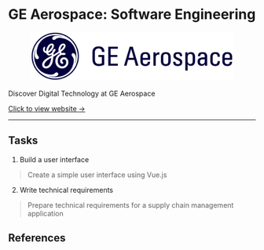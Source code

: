 # GE Aerospace: Software Engineering

<p align="center">
    <img src="GE_Aerospace.png" alt="GE Aerospace" width="auto" height="100px"></p>
<p align="justify">
Discover Digital Technology at GE Aerospace
</p>

[Click to view website →](https://www.theforage.com/simulations/ge-aerospace/digital-technology-yoa9)

---

## Tasks

1. Build a user interface
  > Create a simple user interface using Vue.js

2. Write technical requirements
  > Prepare technical requirements for a supply chain management application

## References
